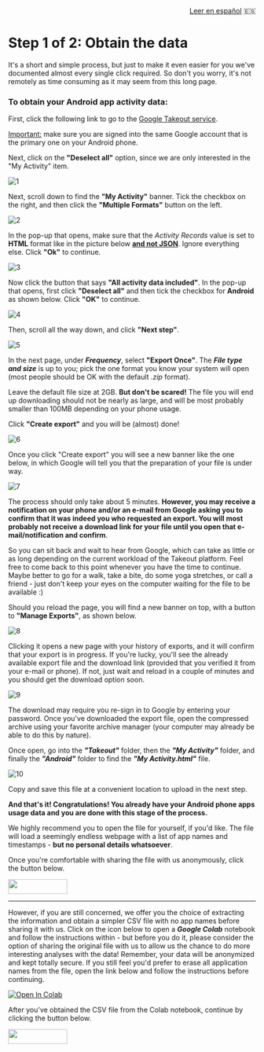<div style="text-align: right"><a href="https://github.com/spiousas/DigitalRhythmsProject/es/2_android_es.html">Leer en español</a> 🇪🇸 </div>

# Step 1 of 2: Obtain the data

It's a short and simple process, but just to make it even easier for you we've documented almost every single click required. So don't you worry, it's not remotely as time consuming as it may seem from this long page.

### To obtain your Android app activity data:

First, click the following link to go to the <a href="https://takeout.google.com" target="_blank">Google Takeout service</a>.

<u>Important:</u> make sure you are signed into the same Google account that is the primary one on your Android phone.



Next, click on the **"Deselect all"** option, since we are only interested in the "My Activity" item.


![1](https://user-images.githubusercontent.com/68754864/96494580-2dd69800-1264-11eb-93a3-8a2270246b41.png)


Next, scroll down to find the **"My Activity"** banner. Tick the checkbox on the right, and then click the **"Multiple Formats"** button on the left.


![2](https://user-images.githubusercontent.com/68754864/96494591-2fa05b80-1264-11eb-8639-2863cdcbf71d.png)


In the pop-up that opens, make sure that the *Activity Records* value is set to **HTML** format like in the picture below <u>**and not JSON**</u>. Ignore everything else. Click **"Ok"** to continue.


![3](https://user-images.githubusercontent.com/68754864/96494593-3038f200-1264-11eb-87f8-0b629b36ce14.png)

Now click the button that says **"All activity data included"**. In the pop-up that opens, first click **"Deselect all"** and then tick the checkbox for **Android** as shown below. Click **"OK"** to continue.

![4](https://user-images.githubusercontent.com/68754864/96494595-30d18880-1264-11eb-8b41-3469de97fd8c.png)


Then, scroll all the way down, and click **"Next step"**.


![5](https://user-images.githubusercontent.com/68754864/96494596-316a1f00-1264-11eb-814e-f31320e5c922.png)



In the next page, under ***Frequency***, select **"Export Once"**. The ***File type and size*** is up to you; pick the one format you know your system will open (most people should be OK with the default *.zip* format).

Leave the default file size at 2GB. **But don't be scared!** The file you will end up downloading should not be nearly as large, and will be most probably smaller than 100MB depending on your phone usage.

Click **"Create export"** and you will be (almost) done!


![6](https://user-images.githubusercontent.com/68754864/96494598-3202b580-1264-11eb-8605-0c415020ab06.png)

Once you click "Create export" you will see a new banner like the one below, in which Google will tell you that the preparation of your file is under way.


![7](https://user-images.githubusercontent.com/68754864/96494600-329b4c00-1264-11eb-8fc3-c50fc6694cd1.png)

The process should only take about 5 minutes. **However, you may receive a notification on your phone and/or an e-mail from Google asking you to confirm that it was indeed you who requested an export. You will most probably not receive a download link for your file until you open that e-mail/notification and confirm**.

So you can sit back and wait to hear from Google, which can take as little or as long depending on the current workload of the Takeout platform. Feel free to come back to this point whenever you have the time to continue. Maybe better to go for a walk, take a bite, do some yoga stretches, or call a friend - just don't keep your eyes on the computer waiting for the file to be available :)

Should you reload the page, you will find a new banner on top, with a button to **"Manage Exports"**, as shown below.


![8](https://user-images.githubusercontent.com/68754864/96494602-3333e280-1264-11eb-9783-3fd16e0bfc68.png)


Clicking it opens a new page with your history of exports, and it will confirm that your export is in progress. If you're lucky, you'll see the already available export file and the download link (provided that you verified it from your e-mail or phone). If not, just wait and reload in a couple of minutes and you should get the download option soon.


![9](https://user-images.githubusercontent.com/68754864/96494604-33cc7900-1264-11eb-9f82-d90ccdc70ec5.png)


The download may require you re-sign in to Google by entering your password. Once you've downloaded the export file, open the compressed archive  using your favorite archive manager (your computer may already be able to do this by nature).

Once open, go into the ***"Takeout"*** folder, then the ***"My Activity"*** folder, and finally the ***"Android"*** folder to find the ***"My Activity.html"*** file.


![10](https://user-images.githubusercontent.com/68754864/96496886-76dc1b80-1267-11eb-9805-562158c3a71e.png)


Copy and save this file at a convenient location to upload in the next step.

**And that's it! Congratulations! You already have your Android phone apps usage data and you are done with this stage of the process.**

We highly recommend you to open the file for yourself, if you'd like. The file will load a seemingly endless webpage with a list of app names and timestamps - **but no personal details whatsoever**.

Once you're comfortable with sharing the file with us anonymously, click the button below.

[<img src="https://user-images.githubusercontent.com/42762378/101690680-9dfae080-3a93-11eb-8552-e4a65f2babfc.png" height="30" width="120">](https://github.com/spiousas/DigitalRhythmsProject/en/3_Questionnaires)

<hr>

However, if you are still concerned, we offer you the choice of extracting the information and obtain a simpler CSV file with no app names before sharing it with us. Click on the icon below to open a ***Google Colab*** notebook and follow the instructions within - but before you do it, please consider the option of sharing the original file with us to allow us the chance to do more interesting analyses with the data! Remember, your data will be anonymized and kept totally secure. If you still feel you'd prefer to erase all application names from the file, open the link below and follow the instructions before continuing.

[![Open In Colab](https://colab.research.google.com/assets/colab-badge.svg)](https://colab.research.google.com/github/delaiglesialab/DigitalRhythmsProject/blob/main/Android_Timestamps_Notebook.ipynb)

After you've obtained the CSV file from the Colab notebook, continue by clicking the button below.

[<img src="https://user-images.githubusercontent.com/42762378/101690680-9dfae080-3a93-11eb-8552-e4a65f2babfc.png" height="30" width="120">](https://github.com/spiousas/DigitalRhythmsProject/en/3_Questionnaires)
